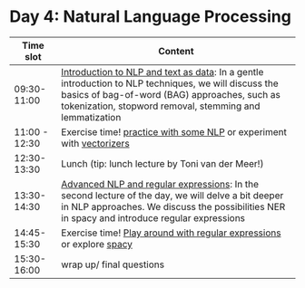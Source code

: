 # Day 4: Natural Language Processing

| Time slot     | Content                                                                                                                                                                                                  |
|---------------|---------------------------------------------------------------------------------------------------------------------------------------------------------------------------------------------------------|
| 09:30-11:00   | [Introduction to NLP and text as data](slides-04-1.pdf): In a gentle introduction to NLP techniques, we will discuss the basics of bag-of-word (BAG) approaches, such as tokenization, stopword removal, stemming and lemmatization                       |
| 11:00 - 12:30 | Exercise time! [practice with some NLP](/exercises-morning/) or experiment with [vectorizers](/exercises-vectorizers/)                                                                        
| 12:30-13:30   | Lunch (tip: lunch lecture by Toni van der Meer!)                                                                                                                                                                                            |
| 13:30-14:30   | [Advanced NLP and regular expressions](slides-04-2.pdf):  In the second lecture of the day, we will delve a bit deeper in NLP approaches. We discuss the possibilities NER in spacy and introduce regular expressions  |
| 14:45-15:30   | Exercise time! [Play around with regular expressions](/exercises-afternoon/) or explore [spacy](spacy-examples.ipynb)                                                                                                                                              |
|15:30-16:00   |  wrap up/ final questions                                                                                                                                                                                |
